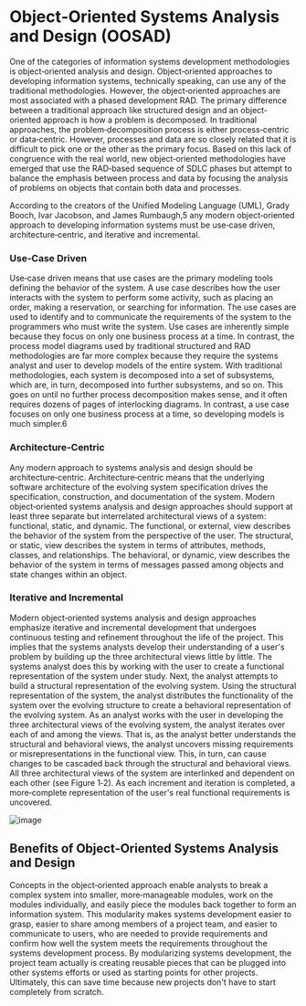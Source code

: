 # Object‐Oriented Systems Analysis and Design (OOSAD)

One of the categories of information systems development methodologies is object‐oriented analysis and design. Object‐oriented approaches to developing information systems, technically speaking, can use any of the traditional methodologies. However, the object‐oriented approaches are most associated with a phased development RAD. The primary difference between a traditional approach like structured design and an object‐oriented approach is how a problem is decomposed. In traditional approaches, the problem‐decomposition process is either process‐centric or data‐centric. However, processes and data are so closely related that it is difficult to pick one or the other as the primary focus. Based on this lack of congruence with the real world, new object‐oriented methodologies have emerged that use the RAD‐based sequence of SDLC phases but attempt to balance the emphasis between process and data by focusing the analysis of problems on objects that contain both data and processes.

According to the creators of the Unified Modeling Language (UML), Grady Booch, Ivar Jacobson, and James Rumbaugh,5 any modern object‐oriented approach to developing information systems must be use‐case driven, architecture‐centric, and iterative and incremental.

### Use‐Case Driven

Use‐case driven means that use cases are the primary modeling tools defining the behavior of the system. A use case describes how the user interacts with the system to perform some activity, such as placing an order, making a reservation, or searching for information. The use cases are used to identify and to communicate the requirements of the system to the programmers who must write the system. Use cases are inherently simple because they focus on only one business process at a time. In contrast, the process model diagrams used by traditional structured and RAD methodologies are far more complex because they require the systems analyst and user to develop models of the entire system. With traditional methodologies, each system is decomposed into a set of subsystems, which are, in turn, decomposed into further subsystems, and so on. This goes on until no further process decomposition makes sense, and it often requires dozens of pages of interlocking diagrams. In contrast, a use case focuses on only one business process at a time, so developing models is much simpler.6

### Architecture‐Centric

Any modern approach to systems analysis and design should be architecture‐centric. Architecture‐centric means that the underlying software architecture of the evolving system specification drives the specification, construction, and documentation of the system. Modern object‐oriented systems analysis and design approaches should support at least three separate but interrelated architectural views of a system: functional, static, and dynamic. The functional, or external, view describes the behavior of the system from the perspective of the user. The structural, or static, view describes the system in terms of attributes, methods, classes, and relationships. The behavioral, or dynamic, view describes the behavior of the system in terms of messages passed among objects and state changes within an object.

### Iterative and Incremental

Modern object‐oriented systems analysis and design approaches emphasize iterative and incremental development that undergoes continuous testing and refinement throughout the life of the project. This implies that the systems analysts develop their understanding of a user's problem by building up the three architectural views little by little. The systems analyst does this by working with the user to create a functional representation of the system under study. Next, the analyst attempts to build a structural representation of the evolving system. Using the structural representation of the system, the analyst distributes the functionality of the system over the evolving structure to create a behavioral representation of the evolving system. As an analyst works with the user in developing the three architectural views of the evolving system, the analyst iterates over each of and among the views. That is, as the analyst better understands the structural and behavioral views, the analyst uncovers missing requirements or misrepresentations in the functional view. This, in turn, can cause changes to be cascaded back through the structural and behavioral views. All three architectural views of the system are interlinked and dependent on each other (see Figure 1‐2). As each increment and iteration is completed, a more‐complete representation of the user's real functional requirements is uncovered.

![image](https://user-images.githubusercontent.com/73081144/176342785-b7aabd2e-8a8d-4adb-bc17-c9699da6c774.png)

## Benefits of Object‐Oriented Systems Analysis and Design

Concepts in the object‐oriented approach enable analysts to break a complex system into smaller, more‐manageable modules, work on the modules individually, and easily piece the modules back together to form an information system. This modularity makes systems development easier to grasp, easier to share among members of a project team, and easier to communicate to users, who are needed to provide requirements and confirm how well the system meets the requirements throughout the systems development process. By modularizing systems development, the project team actually is creating reusable pieces that can be plugged into other systems efforts or used as starting points for other projects. Ultimately, this can save time because new projects don't have to start completely from scratch.

